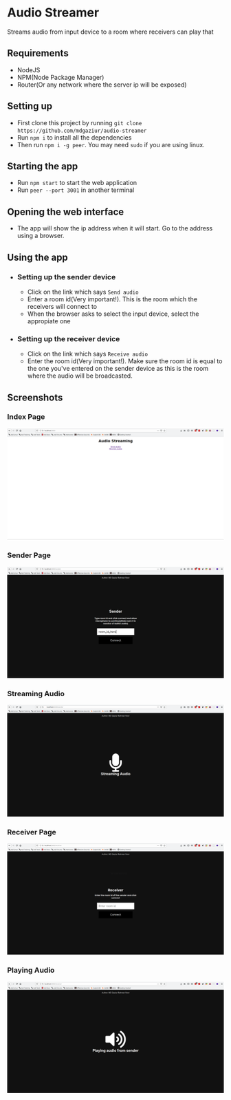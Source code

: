 # Audio Streamer
Streams audio from input device to a room where receivers can play that

## Requirements
- NodeJS
- NPM(Node Package Manager)
- Router(Or any network where the server ip will be exposed)

## Setting up

- First clone this project by running ```git clone https://github.com/mdgaziur/audio-streamer```
- Run ```npm i``` to install all the dependencies
- Then run ```npm i -g peer```. You may need ```sudo``` if you are using linux.

## Starting the app
- Run ```npm start``` to start the web application
- Run ```peer --port 3001``` in another terminal

## Opening the web interface
- The app will show the ip address when it will start. Go to the address using a browser.

## Using the app

- ### Setting up the sender device
  - Click on the link which says ```Send audio```
  - Enter a room id(Very important!). This is the room which the receivers will connect to
  - When the browser asks to select the input device, select the appropiate one
- ### Setting up the receiver device
  - Click on the link which says ```Receive audio```
  - Enter the room id(Very important!). Make sure the room id is equal to the one you've entered on the sender device as this is the room where the audio will be broadcasted.


## Screenshots
### Index Page
![Index page](./screenshots/index_page.png)
### Sender Page
![Sender Page](./screenshots/sender.png)
### Streaming Audio
![Streaming Page](./screenshots/streaming.png)
### Receiver Page
![Receiver Page](./screenshots/receiver.png)
### Playing Audio
![Receiving Page](./screenshots/receiving.png)